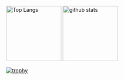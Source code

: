<p align="left"> 
  <img alt="Top Langs" height="150px" src="https://github-readme-stats.vercel.app/api/top-langs/?username=endodaigakuseitaishi&layout=compact&count_private=true&show_icons=true&theme=onedark" />
  <img alt="github stats" height="150px" src="https://github-readme-stats.vercel.app/api?username=endodaigakuseitaishi&count_private=true&show_icons=true&show_icons=true&theme=onedark" />
</p>

[![trophy](https://github-profile-trophy.vercel.app/?username=endodaigakuseitaishi&theme=onedark&column=7
)](https://github.com/ryo-ma/github-profile-trophy)
